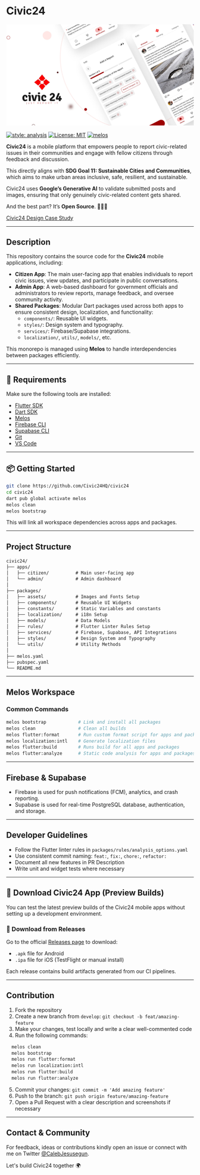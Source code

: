 # Civic24

![Civic24 Banner](.github/banner.png)

[![style: analysis](https://img.shields.io/badge/style-flutter_analysis-blue.svg)](https://dart.dev/guides/language/analysis-options)
[![License: MIT](https://img.shields.io/badge/license-MIT-blue.svg)](https://opensource.org/licenses/MIT)
[![melos](https://img.shields.io/badge/maintained%20with-melos-f700ff.svg?style=flat-square)](https://github.com/invertase/melos)


**Civic24** is a mobile platform that empowers people to report civic-related issues in their communities and engage with fellow citizens through feedback and discussion.

This directly aligns with **SDG Goal 11: Sustainable Cities and Communities**, which aims to make urban areas inclusive, safe, resilient, and sustainable.

Civic24 uses **Google’s Generative AI** to validate submitted posts and images, ensuring that only genuinely civic-related content gets shared.

And the best part? It’s **Open Source**. 🧑🏾‍💻

[Civic24 Design Case Study](https://www.behance.net/gallery/229296271/Civic24-Mobile-App-Design-UIUX-Case-Study)

---

## Description
This repository contains the source code for the **Civic24** mobile applications, including:
- **Citizen App**: The main user-facing app that enables individuals to report civic issues, view updates, and participate in public conversations.
- **Admin App**: A web-based dashboard for government officials and administrators to review reports, manage feedback, and oversee community activity.
- **Shared Packages**: Modular Dart packages used across both apps to ensure consistent design, localization, and functionality:
  - `components/`: Reusable UI widgets.
  - `styles/`: Design system and typography.
  - `services/`: Firebase/Supabase integrations.
  - `localization/`, `utils/`, `models/`, etc.

This monorepo is managed using **Melos** to handle interdependencies between packages efficiently.

---

## 🚀 Requirements

Make sure the following tools are installed:

- [Flutter SDK](https://flutter.dev/docs/get-started/install)
- [Dart SDK](https://dart.dev/get-dart)
- [Melos](https://melos.invertase.dev/)
- [Firebase CLI](https://firebase.google.com/docs/cli)
- [Supabase CLI](https://supabase.com/docs/guides/cli)
- [Git](https://git-scm.com/)
- [VS Code](https://code.visualstudio.com/)

---

## 📦 Getting Started

```bash
git clone https://github.com/Civic24HQ/civic24
cd civic24
dart pub global activate melos
melos clean
melos bootstrap
```

This will link all workspace dependencies across apps and packages.

---

## Project Structure

```
civic24/
├── apps/
│   ├── citizen/          # Main user-facing app
│   └── admin/            # Admin dashboard
│
├── packages/
│   ├── assets/           # Images and Fonts Setup
│   ├── components/       # Reusable UI Widgets
│   ├── constants/        # Static Variables and constants
│   ├── localization/     # i18n Setup
│   ├── models/           # Data Models
│   ├── rules/            # Flutter Linter Rules Setup
│   ├── services/         # Firebase, Supabase, API Integrations
│   ├── styles/           # Design System and Typography
│   └── utils/            # Utility Methods
│
├── melos.yaml
├── pubspec.yaml
└── README.md
```

---

## Melos Workspace

### **Common Commands**

```bash
melos bootstrap            # Link and install all packages
melos clean                # Clean all builds
melos flutter:format       # Run custom format script for apps and packages
melos localization:intl    # Generate localization files
melos flutter:build        # Runs build for all apps and packages
melos flutter:analyze      # Static code analysis for apps and packages
```

---

## Firebase & Supabase

- Firebase is used for push notifications (FCM), analytics, and crash reporting.
- Supabase is used for real-time PostgreSQL database, authentication, and storage.

---

## Developer Guidelines

- Follow the Flutter linter rules in `packages/rules/analysis_options.yaml`
- Use consistent commit naming: `feat:`, `fix:`, `chore:`, `refactor:`
- Document all new features in PR Description
- Write unit and widget tests where necessary

---

## 📱 Download Civic24 App (Preview Builds)

You can test the latest preview builds of the Civic24 mobile apps without setting up a development environment.

### 🔽 Download from Releases
Go to the official [Releases page](https://github.com/Civic24HQ/civic24/releases/) to download:

- `.apk` file for Android
- `.ipa` file for iOS (TestFlight or manual install)

Each release contains build artifacts generated from our CI pipelines.

---

## Contribution

1. Fork the repository
2. Create a new branch from `develop`: `git checkout -b feat/amazing-feature`
3. Make your changes, test locally and write a clear well-commented code
4. Run the following commands:
```bash
  melos clean
  melos bootstrap
  melos run flutter:format
  melos run localization:intl
  melos run flutter:build
  melos run flutter:analyze
```
5. Commit your changes: `git commit -m 'Add amazing feature'`
6. Push to the branch: `git push origin feature/amazing-feature`
7. Open a Pull Request with a clear description and screenshots if necessary

---

## Contact & Community

For feedback, ideas or contributions kindly open an issue or connect with me on Twitter [@CalebJesusegun](https://x.com/CalebJesusegun).

Let's build Civic24 together 🌍